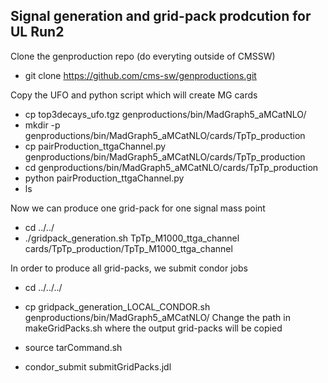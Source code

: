 ## Signal generation and grid-pack prodcution for UL Run2

Clone the genproduction repo (do everyting outside of CMSSW)
* git clone https://github.com/cms-sw/genproductions.git

Copy the UFO and python script which will create MG cards
* cp top3decays_ufo.tgz genproductions/bin/MadGraph5_aMCatNLO/
* mkdir -p genproductions/bin/MadGraph5_aMCatNLO/cards/TpTp_production
* cp pairProduction_ttgaChannel.py genproductions/bin/MadGraph5_aMCatNLO/cards/TpTp_production
* cd genproductions/bin/MadGraph5_aMCatNLO/cards/TpTp_production
* python pairProduction_ttgaChannel.py
* ls

Now we can produce one grid-pack for one signal mass point
* cd ../../
* ./gridpack_generation.sh TpTp_M1000_ttga_channel cards/TpTp_production/TpTp_M1000_ttga_channel


In order to produce all grid-packs, we submit condor jobs
* cd ../../../
* cp gridpack_generation_LOCAL_CONDOR.sh genproductions/bin/MadGraph5_aMCatNLO/
Change the path in makeGridPacks.sh where the output grid-packs will be copied

* source tarCommand.sh
* condor_submit submitGridPacks.jdl

